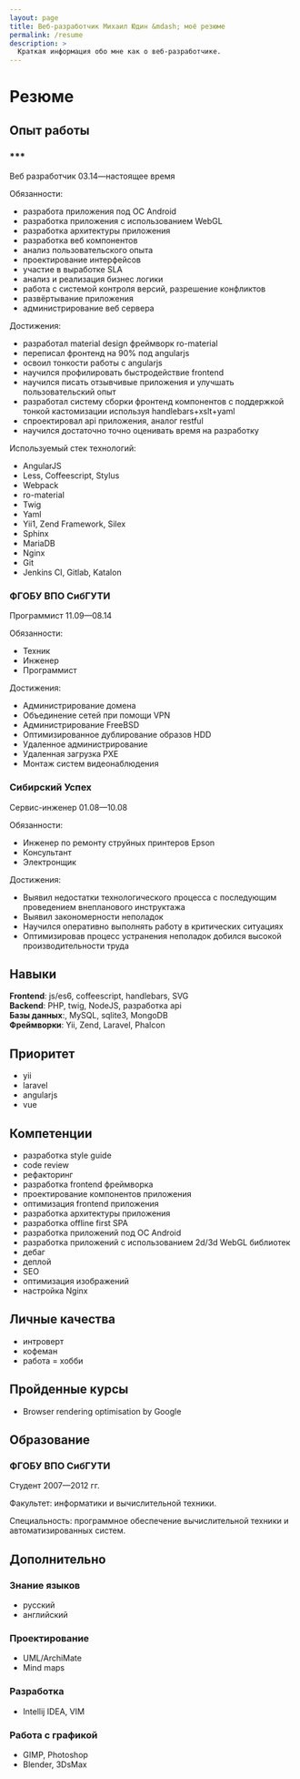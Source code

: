 ```yaml
---
layout: page
title: Веб-разработчик Михаил Юдин &mdash; моё резюме
permalink: /resume
description: >
  Краткая информация обо мне как о веб-разработчике.
---
```


# Резюме

## Опыт работы

### \*\*\*

Веб разработчик 03.14—настоящее время

Обязанности:
- разработа приложения под ОС Android
- разработка приложения с использованием WebGL
- разработка архитектуры приложения
- разработка веб компонентов
- анализ пользовательского опыта
- проектирование интерфейсов
- участие в выработке SLA
- анализ и реализация бизнес логики
- работа с системой контроля версий, разрешение конфликтов
- развёртывание приложения
- администрирование веб сервера

Достижения:

- разработал material design фреймворк ro-material
- переписал фронтенд на 90% под angularjs
- освоил тонкости работы с angularjs
- научился профилировать быстродействие frontend
- научился писать отзывчивые приложения и улучшать пользовательский опыт
- разработал систему сборки фронтенд компонентов с поддержкой тонкой кастомизации используя handlebars+xslt+yaml
- спроектировал api приложения, аналог restful
- научился достаточно точно оценивать время на разработку

Используемый стек технологий:

- AngularJS
- Less, Coffeescript, Stylus
- Webpack
- ro-material
- Twig
- Yaml
- Yii1, Zend Framework, Silex
- Sphinx
- MariaDB
- Nginx
- Git
- Jenkins CI, Gitlab, Katalon


### ФГОБУ ВПО СибГУТИ

Программист 11.09—08.14

Обязанности:

- Техник
- Инженер
- Программист

Достижения:

- Администрирование домена
- Объединение сетей при помощи VPN
- Администрирование FreeBSD
- Оптимизированное дублирование образов HDD
- Удаленное администрирование
- Удаленная загрузка PXE
- Монтаж систем видеонаблюдения

### Сибирский Успех

Сервис-инженер 01.08—10.08

Обязанности:

- Инженер по ремонту струйных принтеров Epson
- Консультант
- Электронщик

Достижения:

- Выявил недостатки технологического процесса с последующим проведением внепланового инструктажа
- Выявил закономерности неполадок
- Научился оперативно выполнять работу в критических ситуациях
- Оптимизировав процесс устранения неполадок добился высокой производительности труда

## Навыки

**Frontend**: js/es6, coffeescript, handlebars, SVG  
**Backend**: PHP, twig, NodeJS, разработка api  
**Базы данных**:, MySQL, sqlite3, MongoDB  
**Фреймворки**: Yii, Zend, Laravel, Phalcon

## Приоритет

- yii
- laravel
- angularjs
- vue

## Компетенции

- разработка style guide
- code review
- рефакторинг
- разработка frontend фреймворка
- проектирование компонентов приложения
- оптимизация frontend приложения
- разработка архитектуры приложения
- разработка offline first SPA
- разработка приложений под ОС Android
- разработка приложений с использованием 2d/3d WebGL библиотек
- дебаг
- деплой
- SEO
- оптимизация изображений
- настройка Nginx

## Личные качества

- интроверт
- кофеман
- работа = хобби

## Пройденные курсы

- Browser rendering optimisation by Google

## Образование

### ФГОБУ ВПО СибГУТИ

Студент 2007—2012 гг.

Факультет: информатики и вычислительной техники.

Специальность: программное обеспечение вычислительной техники и автоматизированных систем.

## Дополнительно

### Знание языков

- русский
- английский

### Проектирование

- UML/ArchiMate
- Mind maps

### Разработка

- Intellij IDEA, VIM

### Работа с графикой

- GIMP, Photoshop
- Blender, 3DsMax
